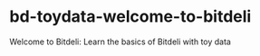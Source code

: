 bd-toydata-welcome-to-bitdeli
=============================

Welcome to Bitdeli: Learn the basics of Bitdeli with toy data